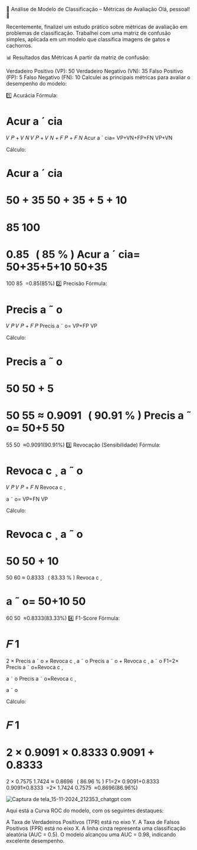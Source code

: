 🧩 Análise de Modelo de Classificação – Métricas de Avaliação
Olá, pessoal! 👋

Recentemente, finalizei um estudo prático sobre métricas de avaliação em problemas de classificação. Trabalhei com uma matriz de confusão simples, aplicada em um modelo que classifica imagens de gatos e cachorros.

📊 Resultados das Métricas
A partir da matriz de confusão:

Verdadeiro Positivo (VP): 50
Verdadeiro Negativo (VN): 35
Falso Positivo (FP): 5
Falso Negativo (FN): 10
Calculei as principais métricas para avaliar o desempenho do modelo:

1️⃣ Acurácia
Fórmula:

Acur
a
ˊ
cia
=
𝑉
𝑃
+
𝑉
𝑁
𝑉
𝑃
+
𝑉
𝑁
+
𝐹
𝑃
+
𝐹
𝑁
Acur 
a
ˊ
 cia= 
VP+VN+FP+FN
VP+VN
​
 
Cálculo:

Acur
a
ˊ
cia
=
50
+
35
50
+
35
+
5
+
10
=
85
100
=
0.85
 
(
85
%
)
Acur 
a
ˊ
 cia= 
50+35+5+10
50+35
​
 = 
100
85
​
 =0.85(85%)
2️⃣ Precisão
Fórmula:

Precis
a
˜
o
=
𝑉
𝑃
𝑉
𝑃
+
𝐹
𝑃
Precis 
a
˜
 o= 
VP+FP
VP
​
 
Cálculo:

Precis
a
˜
o
=
50
50
+
5
=
50
55
≈
0.9091
 
(
90.91
%
)
Precis 
a
˜
 o= 
50+5
50
​
 = 
55
50
​
 ≈0.9091(90.91%)
3️⃣ Revocação (Sensibilidade)
Fórmula:

Revoca
c
¸
a
˜
o
=
𝑉
𝑃
𝑉
𝑃
+
𝐹
𝑁
Revoca 
c
¸
​
  
a
˜
 o= 
VP+FN
VP
​
 
Cálculo:

Revoca
c
¸
a
˜
o
=
50
50
+
10
=
50
60
≈
0.8333
 
(
83.33
%
)
Revoca 
c
¸
​
  
a
˜
 o= 
50+10
50
​
 = 
60
50
​
 ≈0.8333(83.33%)
4️⃣ F1-Score
Fórmula:

𝐹
1
=
2
×
Precis
a
˜
o
×
Revoca
c
¸
a
˜
o
Precis
a
˜
o
+
Revoca
c
¸
a
˜
o
F1=2× 
Precis 
a
˜
 o+Revoca 
c
¸
​
  
a
˜
 o
Precis 
a
˜
 o×Revoca 
c
¸
​
  
a
˜
 o
​
 
Cálculo:

𝐹
1
=
2
×
0.9091
×
0.8333
0.9091
+
0.8333
=
2
×
0.7575
1.7424
≈
0.8696
 
(
86.96
%
)
F1=2× 
0.9091+0.8333
0.9091×0.8333
​
 =2× 
1.7424
0.7575
​
 ≈0.8696(86.96%)




![Captura de tela_15-11-2024_212353_chatgpt com](https://github.com/user-attachments/assets/36e58e63-6043-468e-9651-ea21bba1ad99)

Aqui está a Curva ROC do modelo, com os seguintes destaques:

A Taxa de Verdadeiros Positivos (TPR) está no eixo Y.
A Taxa de Falsos Positivos (FPR) está no eixo X.
A linha cinza representa uma classificação aleatória (AUC = 0.5).
O modelo alcançou uma AUC = 0.98, indicando excelente desempenho.

 
